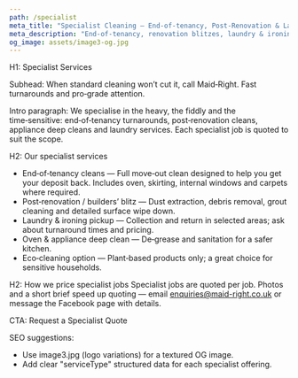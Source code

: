 ```yaml
---
path: /specialist
meta_title: "Specialist Cleaning — End‑of‑tenancy, Post‑Renovation & Laundry | Maid‑Right"
meta_description: "End‑of‑tenancy, renovation blitzes, laundry & ironing and eco‑clean options. Maid‑Right handles the messy jobs with care and speed."
og_image: assets/image3-og.jpg
---
```


H1: Specialist Services

Subhead:
When standard cleaning won’t cut it, call Maid‑Right. Fast turnarounds and pro‑grade attention.

Intro paragraph:
We specialise in the heavy, the fiddly and the time‑sensitive: end‑of‑tenancy turnarounds, post‑renovation cleans, appliance deep cleans and laundry services. Each specialist job is quoted to suit the scope.

H2: Our specialist services
- End‑of‑tenancy cleans — Full move‑out clean designed to help you get your deposit back. Includes oven, skirting, internal windows and carpets where required.  
- Post‑renovation / builders’ blitz — Dust extraction, debris removal, grout cleaning and detailed surface wipe down.  
- Laundry & ironing pickup — Collection and return in selected areas; ask about turnaround times and pricing.  
- Oven & appliance deep clean — De‑grease and sanitation for a safer kitchen.  
- Eco‑cleaning option — Plant‑based products only; a great choice for sensitive households.

H2: How we price specialist jobs
Specialist jobs are quoted per job. Photos and a short brief speed up quoting — email enquiries@maid-right.co.uk or message the Facebook page with details.

CTA: Request a Specialist Quote

SEO suggestions:
- Use image3.jpg (logo variations) for a textured OG image.
- Add clear "serviceType" structured data for each specialist offering.